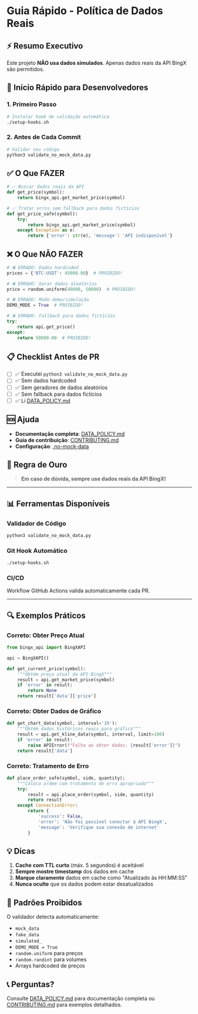# Guia Rápido - Política de Dados Reais

## ⚡ Resumo Executivo

Este projeto **NÃO usa dados simulados**. Apenas dados reais da API BingX são permitidos.

## 🚀 Início Rápido para Desenvolvedores

### 1. Primeiro Passo

```bash
# Instalar hook de validação automática
./setup-hooks.sh
```

### 2. Antes de Cada Commit

```bash
# Validar seu código
python3 validate_no_mock_data.py
```

## ✅ O Que FAZER

```python
# ✅ Buscar dados reais da API
def get_price(symbol):
    return bingx_api.get_market_price(symbol)

# ✅ Tratar erros sem fallback para dados fictícios
def get_price_safe(symbol):
    try:
        return bingx_api.get_market_price(symbol)
    except Exception as e:
        return {'error': str(e), 'message': 'API indisponível'}
```

## ❌ O Que NÃO FAZER

```python
# ❌ ERRADO: Dados hardcoded
prices = {'BTC-USDT': 45000.00}  # PROIBIDO!

# ❌ ERRADO: Gerar dados aleatórios
price = random.uniform(40000, 50000)  # PROIBIDO!

# ❌ ERRADO: Modo demo/simulação
DEMO_MODE = True  # PROIBIDO!

# ❌ ERRADO: Fallback para dados fictícios
try:
    return api.get_price()
except:
    return 50000.00  # PROIBIDO!
```

## 📋 Checklist Antes de PR

- [ ] ✅ Executei `python3 validate_no_mock_data.py`
- [ ] ✅ Sem dados hardcoded
- [ ] ✅ Sem geradores de dados aleatórios
- [ ] ✅ Sem fallback para dados fictícios
- [ ] ✅ Li [DATA_POLICY.md](DATA_POLICY.md)

## 🆘 Ajuda

- **Documentação completa**: [DATA_POLICY.md](DATA_POLICY.md)
- **Guia de contribuição**: [CONTRIBUTING.md](CONTRIBUTING.md)
- **Configuração**: [.no-mock-data](.no-mock-data)

## 🎯 Regra de Ouro

> **Em caso de dúvida, sempre use dados reais da API BingX!**

---

## 📊 Ferramentas Disponíveis

### Validador de Código

```bash
python3 validate_no_mock_data.py
```

### Git Hook Automático

```bash
./setup-hooks.sh
```

### CI/CD

Workflow GitHub Actions valida automaticamente cada PR.

---

## 🔍 Exemplos Práticos

### Correto: Obter Preço Atual

```python
from bingx_api import BingXAPI

api = BingXAPI()

def get_current_price(symbol):
    """Obtém preço atual da API BingX"""
    result = api.get_market_price(symbol)
    if 'error' in result:
        return None
    return result['data']['price']
```

### Correto: Obter Dados de Gráfico

```python
def get_chart_data(symbol, interval='1h'):
    """Obtém dados históricos reais para gráfico"""
    result = api.get_kline_data(symbol, interval, limit=100)
    if 'error' in result:
        raise APIError(f"Falha ao obter dados: {result['error']}")
    return result['data']
```

### Correto: Tratamento de Erro

```python
def place_order_safe(symbol, side, quantity):
    """Coloca ordem com tratamento de erro apropriado"""
    try:
        result = api.place_order(symbol, side, quantity)
        return result
    except ConnectionError:
        return {
            'success': False,
            'error': 'Não foi possível conectar à API BingX',
            'message': 'Verifique sua conexão de internet'
        }
```

## 💡 Dicas

1. **Cache com TTL curto** (máx. 5 segundos) é aceitável
2. **Sempre mostre timestamp** dos dados em cache
3. **Marque claramente** dados em cache como "Atualizado às HH:MM:SS"
4. **Nunca oculte** que os dados podem estar desatualizados

## 🚫 Padrões Proibidos

O validador detecta automaticamente:

- `mock_data`
- `fake_data`
- `simulated_`
- `DEMO_MODE = True`
- `random.uniform` para preços
- `random.randint` para volumes
- Arrays hardcoded de preços

## 📞 Perguntas?

Consulte [DATA_POLICY.md](DATA_POLICY.md) para documentação completa ou [CONTRIBUTING.md](CONTRIBUTING.md) para exemplos detalhados.
